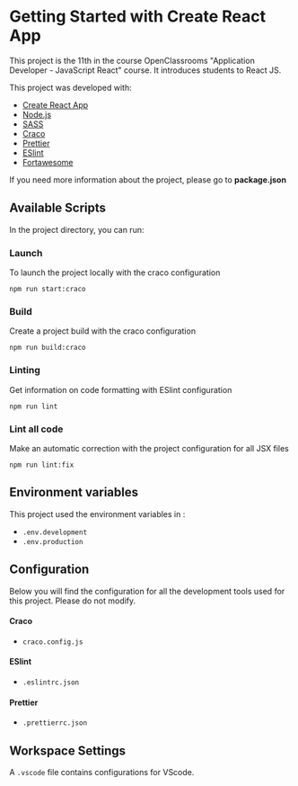 # Getting Started with Create React App

This project is the 11th in the course OpenClassrooms "Application Developer - JavaScript React" course.
It introduces students to React JS.

This project was developed with: 
- [Create React App](https://github.com/facebook/create-react-app)
- [Node.js](https://nodejs.org/en)
- [SASS](https://sass-lang.com/)
- [Craco](https://www.npmjs.com/package/@craco/craco)
- [Prettier](https://prettier.io/)
- [ESlint](https://eslint.org/)
- [Fortawesome](https://fontawesome.com/)

If you need more information about the project, please go to **package.json**

## Available Scripts

In the project directory, you can run:

### Launch
To launch the project locally with the craco configuration
```
npm run start:craco
```

### Build
Create a project build with the craco configuration
```
npm run build:craco
```

### Linting
Get information on code formatting with ESlint configuration
```
npm run lint
```

### Lint all code
Make an automatic correction with the project configuration for all JSX files
```
npm run lint:fix
```

## Environment variables

This project used the environment variables in :
- `.env.development`
- `.env.production`

## Configuration 
Below you will find the configuration for all the development tools used for this project. Please do not modify.

#### Craco
- `craco.config.js`

#### ESlint
- `.eslintrc.json`

#### Prettier
- `.prettierrc.json`

## Workspace Settings
A `.vscode` file contains configurations for VScode.
